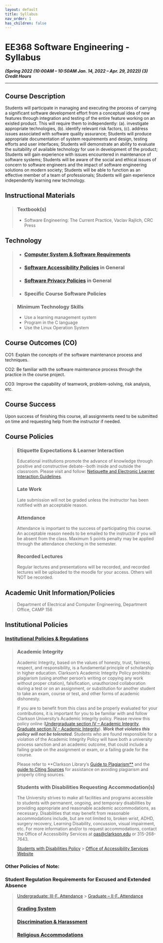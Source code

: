 ```yaml
---
layout: default
title: Syllabus
nav_order: 1
has_children: false
---
```

# **EE368 Software Engineering - Syllabus**

**_(Spring 2022 (10:00AM – 10:50AM Jan. 14, 2022 – Apr. 29, 2022))
(3) Credit Hours_**

---
## **Course Description**

Students will participate in managing and executing the process of carrying a significant software development effort from a conceptual idea of new features through integration and testing of the entire feature working on an existed product. This will require them to independently: (a). investigate appropriate technologies, (b). identify relevant risk factors, (c). address issues associated with software quality assurance; Students will produce appropriate documentation of system requirements and design, testing efforts and user interfaces; Students will demonstrate an ability to evaluate the suitability of available technology for use in development of the product; Students will gain experience with issues encountered in maintenance of software systems; Students will be aware of the social and ethical issues of concern to software engineers and the impact of software engineering solutions on modern society; Students will be able to function as an effective member of a team of professionals; Students will gain experience independently learning new technology.

## **Instructional Materials**

> ### **Textbook(s)**
>
> - Software Engineering: The Current Practice, Vaclav Rajlich, CRC Press

## **Technology**

> - ### [Computer System & Software Requirements](https://confluence.clarkson.edu/display/OITKB/Technology+recommendations+for+Distance+and+Online+Learning)
> - ### [Software Accessibility Policies](https://confluence.clarkson.edu/display/OITKB/Accessibility+Statements) in General
> - ### [Software Privacy Policies](https://confluence.clarkson.edu/display/OITKB/Privacy+Policies) in General
> - ### Specific Course Software Policies

> ### **Minimum Technology Skills**
>
> - Use a learning management system
> - Program in the C language
> - Use the Linux Operation System

## **Course Outcomes (CO)**

CO1: Explain the concepts of the software maintenance process and techniques.

CO2: Be familiar with the software maintenance process through the practice in the course project.

CO3: Improve the capability of teamwork, problem-solving, risk analysis, etc.

## **Course Success**

Upon success of finishing this course, all assignments need to be submitted on time and requesting help from the instructor if needed.

## **Course Policies**

> ### **Etiquette Expectations & Learner Interaction**
>
> Educational institutions promote the advance of knowledge through positive and constructive debate--both inside and outside the classroom. Please visit and follow: [Netiquette and Electronic Learner Interaction Guidelines](https://intranet.clarkson.edu/administrative/tlc/learner-support/netiquette-and-electronic-learner-interaction-guidelines/).
>
> ### **Late Work**
>
> Late submission will not be graded unless the instructor has been notified with an acceptable reason.
>
> ### **Attendance**
>
> Attendance is important to the success of participating this course. An acceptable reason needs to be emailed to the instructor if you will be absent from the class. Maximum 5 points penalty may be applied through the attendance checking in the semester.
>
> ### **Recorded Lectures**
>
> Regular lectures and presentations will be recorded, and recorded lectures will be uploaded to the moodle for your access. Others will NOT be recorded.

## **Academic Unit Information/Policies**

> Department of Electrical and Computer Engineering, Department Office, CAMP 156

## **Institutional Policies**

### [**Institutional Policies & Regulations**](https://www.clarkson.edu/student-administrative-services-sas/clarkson-regulations)

> ### **Academic Integrity**
>
> Academic Integrity, based on the values of honesty, trust, fairness, respect, and responsibility, is a fundamental principle of scholarship in higher education. Clarkson’s Academic Integrity Policy prohibits: plagiarism (using another person’s writing or copying any work without proper citation), falsification, unauthorized collaboration during a test or on an assignment, or substitution for another student to take an exam, course or test, and other forms of academic dishonesty.
>
> If you are to benefit from this class and be properly evaluated for your contributions, it is important for you to be familiar with and follow Clarkson University’s Academic Integrity policy. Please review this policy online ([Undergraduate section IV – Academic Integrity](https://www.clarkson.edu/student-administrative-services-sas/clarkson-regulations), [Graduate section IV – Academic Integrity](https://www.clarkson.edu/sites/default/files/2020-03/Graduate-Student-Regs_19-20.pdf)). **_Work that violates this policy will not be tolerated_**. Students who are found responsible for a violation of the Academic Integrity Policy will have both a university process sanction and an academic outcome, that could include a failing grade on the assignment or exam, or a failing grade for the course.
>
> Please refer to **Clarkson Library’s [Guide to Plagiarism**](https://sites.clarkson.edu/library/plagiarism/) and the [guide to Citing Sources](https://sites.clarkson.edu/library/citing-sources/) for assistance on avoiding plagiarism and properly citing sources.
>
> ### **Students with Disabilities Requesting Accommodation(s)**
>
> The University strives to make all facilities and programs accessible to students with permanent, ongoing, and temporary disabilities by providing appropriate and reasonable academic accommodations, as necessary. Disabilities that may benefit from reasonable accommodations include, but are not limited to, broken wrist, ADHD, surgery recovery, Learning Disability, concussion, visual impairment, etc. For more information and/or to request accommodations, contact the Office of Accessibility Services at <oas@clarkson.edu> or 315-268-7643.
>
> [Students with Disabilities Policy](https://www.clarkson.edu/policies-and-laws) > [Office of Accessibility Services Website](https://www.clarkson.edu/accessability-services)

### **Other Policies of Note:**

### **Student Regulation Requirements for Excused and Extended Absence**

> [Undergraduate: III-F. Attendance](https://www.clarkson.edu/student-administrative-services-sas/clarkson-regulations) > [Graduate – II-F. Attendance](https://www.clarkson.edu/student-administrative-services-sas/clarkson-regulations)
>
> ### [**Grading System**](https://intranet.clarkson.edu/student-life/sas/grading-system/)
>
> ### [**Discrimination & Harassment**](https://www.clarkson.edu/diversity-and-inclusion-policies)
>
> ### [**Religious Accommodations**](https://www.clarkson.edu/diversity-and-inclusion-policies)
